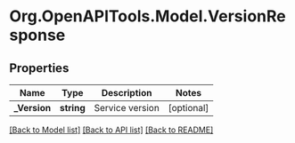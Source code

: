 # Org.OpenAPITools.Model.VersionResponse

## Properties

Name | Type | Description | Notes
------------ | ------------- | ------------- | -------------
**_Version** | **string** | Service version | [optional] 

[[Back to Model list]](../README.md#documentation-for-models) [[Back to API list]](../README.md#documentation-for-api-endpoints) [[Back to README]](../README.md)


